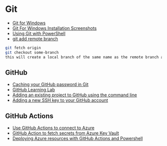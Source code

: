 # Git

- [Git for Windows](https://git-for-windows.github.io/)
- [Git For Windows Installation Screenshots](http://robertovormittag.net/ebooks/git-and-github/git-for-windows-installation-screenshots/)
- [Using Git with PowerShell](https://www.develves.net/blogs/asd/articles/using-git-with-powershell-on-windows-10/)
- [git add remote branch](https://stackoverflow.com/questions/11266478/git-add-remote-branch)

```bash
git fetch origin
git checkout some-branch
this will create a local branch of the same name as the remote branch and check it out.
```

## GitHub

- [Caching your GitHub password in Git](https://help.github.com/en/github/using-git/caching-your-github-password-in-git)
- [GitHub Learning Lab](https://lab.github.com/)
- [Adding an existing project to GitHub using the command line](https://help.github.com/en/github/importing-your-projects-to-github/adding-an-existing-project-to-github-using-the-command-line)
- [Adding a new SSH key to your GitHub account](https://docs.github.com/en/github/authenticating-to-github/adding-a-new-ssh-key-to-your-github-account)

## GitHub Actions

- [Use GitHub Actions to connect to Azure](https://docs.microsoft.com/en-us/azure/developer/github/connect-from-azure)
- [GitHub Action to fetch secrets from Azure Key Vault](https://github.com/marketplace/actions/azure-key-vault-get-secrets)
- [Deploying Azure resources with GitHub Actions and Powershell](https://codeburst.io/deploying-azure-resources-with-github-actions-and-powershell-f51d04de8a9f)
